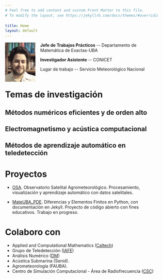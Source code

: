 ```yaml
---
# Feel free to add content and custom Front Matter to this file.
# To modify the layout, see https://jekyllrb.com/docs/themes/#overriding-theme-defaults

title: Home
layout: default
---
```


<img src="images/face2020.jpeg" width=100 height=auto align=center style="float:left; margin-right: 16px;">
<p><b>Jefe de Trabajos Prácticos</b> -- Departamento de Matemática de Exactas-UBA</p>
<p> <b>Investigador Asistente </b> -- CONICET </p>
<p> Lugar de trabajo -- Servicio Meteorológico Nacional</p>
<p style="clear:left;"></p>

# Temas de investigación

## Métodos numéricos eficientes y de orden alto

## Electromagnetismo y acústica computacional

## Métodos de aprendizaje automático en teledetección

# Proyectos

- [OSA](https://mdmaas.github.io/OSEE/). Observatorio Satelital Agrometeorológico. 
Procesamiento, visualización y aprendizaje automático con datos satelitales. 

- [MateUBA_PDE](https://mdmaas.github.io/MiniFEMLib/). Diferencias y Elementos Finitos en Python,
con documentación en Jekyll. Proyecto de código abierto con fines educativos. Trabajo en progreso.

# Colaboro con

- Applied and Computational Mathematics (<a href="http://www.its.caltech.edu/~obruno/">Caltech</a>)
- Grupo de Teledetección (<a href="http://www.iafe.uba.ar/wordpress/">IAFE</a>)
- Análisis Numérico (<a href="http://mate.dm.uba.ar/~rduran/research_group/participants.html">DM</a>)
- Acústica Submarina (Senid).
- Agrometeorología (FAUBA).
- Centro de Simulación Computacional - Área de Radiofrecuencia (<a href="http://csc.conicet.gov.ar/">CSC</a>)


